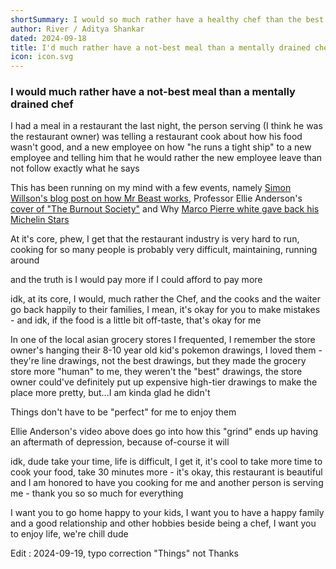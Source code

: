 ```yaml
---
shortSummary: I would so much rather have a healthy chef than the best food
author: River / Aditya Shankar
dated: 2024-09-18
title: I'd much rather have a not-best meal than a mentally drained chef
icon: icon.svg
---
```


### I would much rather have a not-best meal than a mentally drained chef

I had a meal in a restaurant the last night, the person serving (I think he was the restaurant owner) was telling a restaurant cook about how his food wasn't good, and a new employee on how "he runs a tight ship" to a new employee and telling him that he would rather the new employee leave than not follow exactly what he says

This has been running on my mind with a few events, namely [Simon Willson's blog post on how Mr Beast works](https://simonwillison.net/2024/Sep/15/how-to-succeed-in-mrbeast-production/), Professor Ellie Anderson's [cover of "The Burnout Society"](https://www.youtube.com/watch?v=_qikrYBd4tw) and Why [Marco Pierre white gave back his Michelin Stars](https://www.youtube.com/watch?v=m2MnwhjncjA)

At it's core, phew, I get that the restaurant industry is very hard to run, cooking for so many people is probably very difficult, maintaining, running around

and the truth is I would pay more if I could afford to pay more

idk, at its core, I would, much rather the Chef, and the cooks and the waiter go back happily to their families, I mean, it's okay for you to make mistakes - and idk, if the food is a little bit off-taste, that's okay for me

In one of the local asian grocery stores I frequented, I remember the store owner's hanging their 8-10 year old kid's pokemon drawings, I loved them - they're line drawings, not the best drawings, but they made the grocery store more "human" to me, they weren't the "best" drawings, the store owner could've definitely put up expensive high-tier drawings to make the place more pretty, but...I am kinda glad he didn't

Things don't have to be "perfect" for me to enjoy them

Ellie Anderson's video above does go into how this "grind" ends up having an aftermath of depression, because of-course it will

idk, dude take your time, life is difficult, I get it, it's cool to take more time to cook your food, take 30 minutes more - it's okay, this restaurant is beautiful and I am honored to have you cooking for me and another person is serving me - thank you so so much for everything

I want you to go home happy to your kids, I want you to have a happy family and a good relationship and other hobbies beside being a chef, I want you to enjoy life, we're chill dude

Edit : 2024-09-19, typo correction "Things" not Thanks